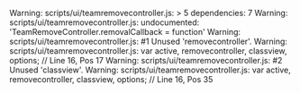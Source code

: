 Warning: scripts/ui/teamremovecontroller.js: > 5 dependencies: 7
Warning: scripts/ui/teamremovecontroller.js: undocumented: 'TeamRemoveController.removalCallback = function'
Warning: scripts/ui/teamremovecontroller.js:  #1 Unused 'removecontroller'.
Warning: scripts/ui/teamremovecontroller.js:     var active, removecontroller, classview, options; // Line 16, Pos 17
Warning: scripts/ui/teamremovecontroller.js:  #2 Unused 'classview'.
Warning: scripts/ui/teamremovecontroller.js:     var active, removecontroller, classview, options; // Line 16, Pos 35
